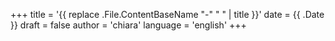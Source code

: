 +++
title = '{{ replace .File.ContentBaseName "-" " " | title }}'
date = {{ .Date }}
draft = false
author = 'chiara'
language = 'english'
+++
